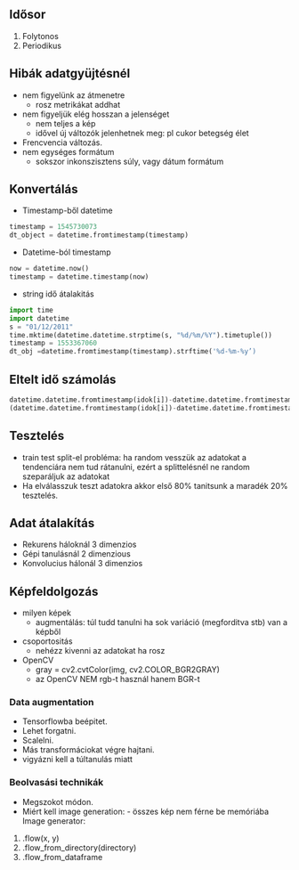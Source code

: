 ## Idősor

1. Folytonos​
2. Periodikus

## Hibák adatgyüjtésnél

- nem figyelünk az átmenetre
  - rosz metrikákat addhat
- nem figyeljük elég hosszan a jelenséget
  - nem teljes a kép
  - idővel új változók jelenhetnek meg: pl cukor betegség élet
- Frencvencia változás.​
- nem egységes formátum
  - sokszor inkonszisztens súly, vagy dátum formátum

## Konvertálás

- Timestamp-ből datetime​

```python
timestamp = 1545730073 ​
dt_object = datetime.fromtimestamp(timestamp)​
```

- Datetime-ból timestamp​

```python
now = datetime.now() ​
timestamp = datetime.timestamp(now)
```

- string idő átalakitás

```python
import time ​
import datetime ​
s = "01/12/2011" ​
time.mktime(datetime.datetime.strptime(s, "%d/%m/%Y").timetuple())
timestamp = 1553367060​
dt_obj =datetime.fromtimestamp(timestamp).strftime('%d-%m-%y’)

```

## Eltelt idő számolás

```python
datetime.datetime.fromtimestamp(idok[i])-datetime.datetime.fromtimestamp(idok[i-1])​
(datetime.datetime.fromtimestamp(idok[i])-datetime.datetime.fromtimestamp(idok[i-1])).total_seconds()
```

## Tesztelés

- train test split-el probléma: ha random vesszük az adatokat a tendenciára nem tud rátanulni, ezért a splittelésnél ne random szeparáljuk az adatokat
- Ha elválasszuk teszt adatokra akkor első 80% tanitsunk a maradék 20% tesztelés.

## Adat átalakítás​

- Rekurens háloknál 3 dimenzios​
- Gépi tanulásnál 2 dimenzious​
- Konvolucius hálonál 3 dimenzios

## Képfeldolgozás​

- milyen képek
  - augmentálás: túl tudd tanulni ha sok variáció (megforditva stb) van a képből
- csoportositás
  - nehézz kivenni az adatokat ha rosz
- OpenCV
  - ​gray = cv2.cvtColor(img, cv2.COLOR_BGR2GRAY)
  - az OpenCV NEM rgb-t használ hanem BGR-t

### Data augmentation​

- Tensorflowba beépitet.​
- Lehet forgatni.​
- Scalelni.​
- Más transformáciokat végre hajtani.
- vigyázni kell a túltanulás miatt

### Beolvasási technikák​

- Megszokot módon.​
- Miért kell image generation: - összes kép nem férne be memóriába
  Image generator:​

1. .flow(x, y)​
2. .flow_from_directory(directory)​
3. .flow_from_dataframe​
